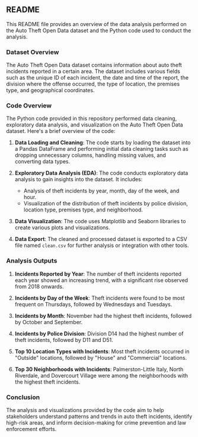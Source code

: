 ## README

This README file provides an overview of the data analysis performed on the Auto Theft Open Data dataset and the Python code used to conduct the analysis.

### Dataset Overview

The Auto Theft Open Data dataset contains information about auto theft incidents reported in a certain area. The dataset includes various fields such as the unique ID of each incident, the date and time of the report, the division where the offense occurred, the type of location, the premises type, and geographical coordinates.

### Code Overview

The Python code provided in this repository performed data cleaning, exploratory data analysis, and visualization on the Auto Theft Open Data dataset. Here's a brief overview of the code:

1. **Data Loading and Cleaning**: The code starts by loading the dataset into a Pandas DataFrame and performing initial data cleaning tasks such as dropping unnecessary columns, handling missing values, and converting data types.

2. **Exploratory Data Analysis (EDA)**: The code conducts exploratory data analysis to gain insights into the dataset. It includes:

   - Analysis of theft incidents by year, month, day of the week, and hour.
   - Visualization of the distribution of theft incidents by police division, location type, premises type, and neighborhood.

3. **Data Visualization**: The code uses Matplotlib and Seaborn libraries to create various plots and visualizations.

4. **Data Export**: The cleaned and processed dataset is exported to a CSV file named `clean.csv` for further analysis or integration with other tools.

### Analysis Outputs

1. **Incidents Reported by Year**: The number of theft incidents reported each year showed an increasing trend, with a significant rise observed from 2018 onwards.

2. **Incidents by Day of the Week**: Theft incidents were found to be most frequent on Thursdays, followed by Wednesdays and Tuesdays.

3. **Incidents by Month**: November had the highest theft incidents, followed by October and September.

4. **Incidents by Police Division**: Division D14 had the highest number of theft incidents, followed by D11 and D51.

5. **Top 10 Location Types with Incidents**: Most theft incidents occurred in "Outside" locations, followed by "House" and "Commercial" locations.

6. **Top 30 Neighborhoods with Incidents**: Palmerston-Little Italy, North Riverdale, and Dovercourt Village were among the neighborhoods with the highest theft incidents.

### Conclusion

The analysis and visualizations provided by the code aim to help stakeholders understand patterns and trends in auto theft incidents, identify high-risk areas, and inform decision-making for crime prevention and law enforcement efforts.
